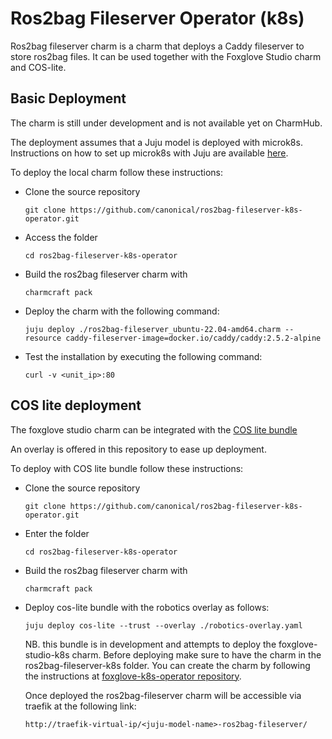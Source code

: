# Ros2bag Fileserver Operator (k8s)

Ros2bag fileserver charm is a charm that deploys a Caddy fileserver to store ros2bag files. It can be used together with the Foxglove Studio charm and COS-lite.

## Basic Deployment

The charm is still under development and is not available yet on CharmHub.

The deployment assumes that a Juju model is deployed with microk8s. Instructions on how to set up microk8s with Juju are available [here](https://juju.is/docs/sdk/set-up-your-development-environment#heading--install-microk8s).

To deploy the local charm follow these instructions:

- Clone the source repository
  
  ```
  git clone https://github.com/canonical/ros2bag-fileserver-k8s-operator.git
  ```

- Access the folder

  ```
  cd ros2bag-fileserver-k8s-operator
  ```

- Build the ros2bag fileserver charm with

  ```
  charmcraft pack
  ```

- Deploy the charm with the following command:

  ```
  juju deploy ./ros2bag-fileserver_ubuntu-22.04-amd64.charm --resource caddy-fileserver-image=docker.io/caddy/caddy:2.5.2-alpine
  ```

- Test the installation by executing the following command:

  ```
  curl -v <unit_ip>:80
  ```



## COS lite deployment

The foxglove studio charm can be integrated with the [COS lite bundle](https://github.com/canonical/cos-lite-bundle)

An overlay is offered in this repository to ease up deployment.

To deploy with COS lite bundle follow these instructions:

- Clone the source repository

  ```
  git clone https://github.com/canonical/ros2bag-fileserver-k8s-operator.git
  ```

- Enter the folder

  ```
  cd ros2bag-fileserver-k8s-operator
  ```

- Build the ros2bag fileserver charm with

  ```
  charmcraft pack
  ```

- Deploy cos-lite bundle with the robotics overlay as follows:

  ```
  juju deploy cos-lite --trust --overlay ./robotics-overlay.yaml
  ```
  NB. this bundle is in development and attempts to deploy the foxglove-studio-k8s charm. Before deploying make sure to have the charm in the ros2bag-fileserver-k8s folder. You can create the charm by following the instructions at [foxglove-k8s-operator repository](https://github.com/canonical/foxglove-k8s-operator.git).


  Once deployed the ros2bag-fileserver charm will be accessible via traefik at the following link:

  ```
  http://traefik-virtual-ip/<juju-model-name>-ros2bag-fileserver/
  ```
